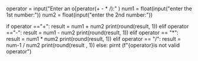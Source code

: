 operator = input("Enter an o[perator(+ - * /):" )
num1 = float(input("enter the 1st number:"))
num2 = float(input("enter the 2nd number:"))

if operator =="+":
    result = num1 + num2
    print(round(result, 1))
elif operator =="-":
    result = num1 - num2
    print(round(result, 1))
elif operator == "*":
    result = num1 * num2
    print(round(result, 1))
elif operator == "/":
    result = num-1 / num2
    print(round(result , 1))
else:
    pirnt (f"{operator}is not valid operator")
